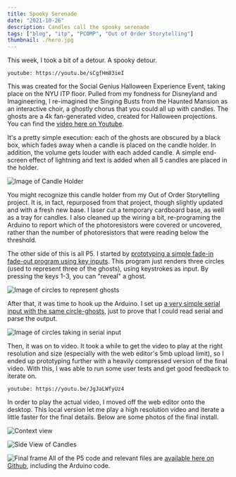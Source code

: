 ```yaml
---
title: Spooky Serenade
date: "2021-10-26"
description: Candles call the spooky serenade
tags: ["blog", "itp", "PCOMP", "Out of Order Storytelling"]
thumbnail: ./hero.jpg
---
```

This week, I took a bit of a detour. A spooky detour.

`youtube: https://youtu.be/sCgfHm83ieI`  

This was created for the Social Genius Halloween Experience Event, taking place on the NYU ITP floor. Pulled from my fondness for Disneyland and Imagineering, I re-imagined the Singing Busts from the Haunted Mansion as an interactive choir, a ghostly chorus that you could all up with candles. The ghosts are a 4k fan-generated video, created for Halloween projections. You can find the [video here on Youtube](https://youtu.be/HECrCf73Jv8).

It's a pretty simple execution: each of the ghosts are obscured by a black box, which fades away when a candle is placed on the candle holder. In addition, the volume gets louder with each added candle. A simple end-screen effect of lightning and text is added when all 5 candles are placed in the holder.

![Image of Candle Holder](https://firebasestorage.googleapis.com/v0/b/sketch-blog-857c6.appspot.com/o/spooky_serenade%2Fcandle_holder.jpg?alt=media&token=ce54854f-790d-4d9e-bb9d-8317b4c4c07f)

You might recognize this candle holder from my Out of Order Storytelling project. It is, in fact, repurposed from that project, though slightly updated and with a fresh new base. I laser cut a temporary cardboard base, as well as a tray for candles. I also cleaned up the wiring a bit, re-programing the Arduino to report which of the photoresistors were covered or uncovered, rather than the number of photoresistors that were reading below the threshold.

The other side of this is all P5. I started by [prototyping a simple fade-in fade-out program using key inputs](https://editor.p5js.org/leils/sketches/hVpZ-QWi4). This program just renders three circles (used to represent three of the ghosts), using keystrokes as input. By pressing the keys 1-3, you can "reveal" a ghost.

![Image of circles to represent ghosts](https://firebasestorage.googleapis.com/v0/b/sketch-blog-857c6.appspot.com/o/spooky_serenade%2FScreen%20Shot%202021-10-26%20at%207.59.13%20PM.png?alt=media&token=fc33f005-5b68-414b-8b59-d5e04904efe5)

After that, it was time to hook up the Arduino. I set up [a very simple serial input with the same circle-ghosts](https://editor.p5js.org/leils/sketches/xMh3R0dUP), just to prove that I could read serial and parse the output.

![Image of circles taking in serial input](https://firebasestorage.googleapis.com/v0/b/sketch-blog-857c6.appspot.com/o/spooky_serenade%2FScreen%20Shot%202021-10-26%20at%207.59.27%20PM.png?alt=media&token=9702a4f2-46b5-47e4-9e39-f377d95dd489)

Then, it was on to video. It took a while to get the video to play at the right resolution and size (especially with the web editor's 5mb upload limit), so I ended up prototyping further with a heavily compressed version of the final video. With this, I was able to run some user tests and get good feedback to iterate on.

`youtube: https://youtu.be/JgJaLWfyUz4`

In order to play the actual video, I moved off the web editor onto the desktop. This local version let me play a high resolution video and iterate a little faster for the final details. Below are some photos of the final install.

![Context view](https://firebasestorage.googleapis.com/v0/b/sketch-blog-857c6.appspot.com/o/spooky_serenade%2Fcontext_view.jpg?alt=media&token=d9bf5e1a-b627-451f-8352-af72528d65ff)

![Side View of Candles](https://firebasestorage.googleapis.com/v0/b/sketch-blog-857c6.appspot.com/o/spooky_serenade%2Fside-view-candles.jpeg?alt=media&token=a5eeb859-05e3-4d20-b336-fe98470578bd)

![Final frame](https://firebasestorage.googleapis.com/v0/b/sketch-blog-857c6.appspot.com/o/spooky_serenade%2FScreen%20Shot%202021-10-24%20at%205.57.35%20PM.png?alt=media&token=6c2737e3-4411-4abe-bfd4-930d1f109184)
All of the P5 code and relevant files are [available here on Github](https://github.com/leils/grinning-ghosts), including the Arduino code.
